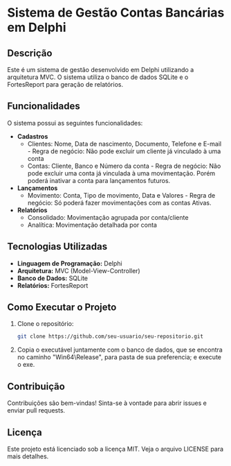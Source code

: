# Sistema de Gestão Contas Bancárias em Delphi

## Descrição
Este é um sistema de gestão desenvolvido em Delphi utilizando a arquitetura MVC. O sistema utiliza o banco de dados SQLite e o FortesReport para geração de relatórios.

## Funcionalidades
O sistema possui as seguintes funcionalidades:
- **Cadastros**
  - Clientes: Nome, Data de nascimento, Documento, Telefone e E-mail -   Regra de negócio: Não pode excluir um cliente já vinculado à uma conta 
  - Contas: Cliente, Banco e Número da conta -    Regra de negócio: Não pode excluir uma conta já vinculada à uma movimentação. Porém poderá inativar a conta para lançamentos futuros.
- **Lançamentos**
  - Movimento: Conta, Tipo de movimento, Data e Valores -    Regra de negócio: Só poderá fazer movimentações com as contas Ativas.
- **Relatórios**
  - Consolidado: Movimentação agrupada por conta/cliente
  - Analítica: Movimentação detalhada por conta

## Tecnologias Utilizadas
- **Linguagem de Programação:** Delphi
- **Arquitetura:** MVC (Model-View-Controller)
- **Banco de Dados:** SQLite
- **Relatórios:** FortesReport

## Como Executar o Projeto
1. Clone o repositório:
   ```bash
   git clone https://github.com/seu-usuario/seu-repositorio.git
2. Copia o executável juntamente com o banco de dados, que se encontra no caminho "Win64\Release", para pasta de sua preferencia; e execute o exe.

## Contribuição
Contribuições são bem-vindas! Sinta-se à vontade para abrir issues e enviar pull requests.

## Licença
Este projeto está licenciado sob a licença MIT. Veja o arquivo LICENSE para mais detalhes.
